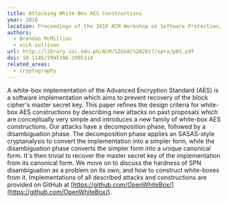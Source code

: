 ```yaml
---
title: Attacking White-Box AES Constructions
year: 2016
location: Proceedings of the 2016 ACM Workshop on Software Protection, pp. 85-90. 2016.
authors: 
  - Brendan McMillion
  - nick-sullivan
url: http://library.usc.edu.ph/ACM/SIGSAC%202017/spro/p85.pdf
doi: 10.1145/2995306.2995314
related_areas:
  - cryptography
---
```


A white-box implementation of the Advanced Encryption Standard (AES) is a software implementation which aims to prevent recovery of the block cipher's master secret key. This paper refines the design criteria for white-box AES constructions by describing new attacks on past proposals which are conceptually very simple and introduces a new family of white-box AES constructions. Our attacks have a decomposition phase, followed by a disambiguation phase. The decomposition phase applies an SASAS-style cryptanalysis to convert the implementation into a simpler form, while the disambiguation phase converts the simpler form into a unique canonical form. It's then trivial to recover the master secret key of the implementation from its canonical form. We move on to discuss the hardness of SPN disambiguation as a problem on its own, and how to construct white-boxes from it. Implementations of all described attacks and constructions are provided on GitHub at [https://github.com/OpenWhiteBox/](https://github.com/OpenWhiteBox/).
